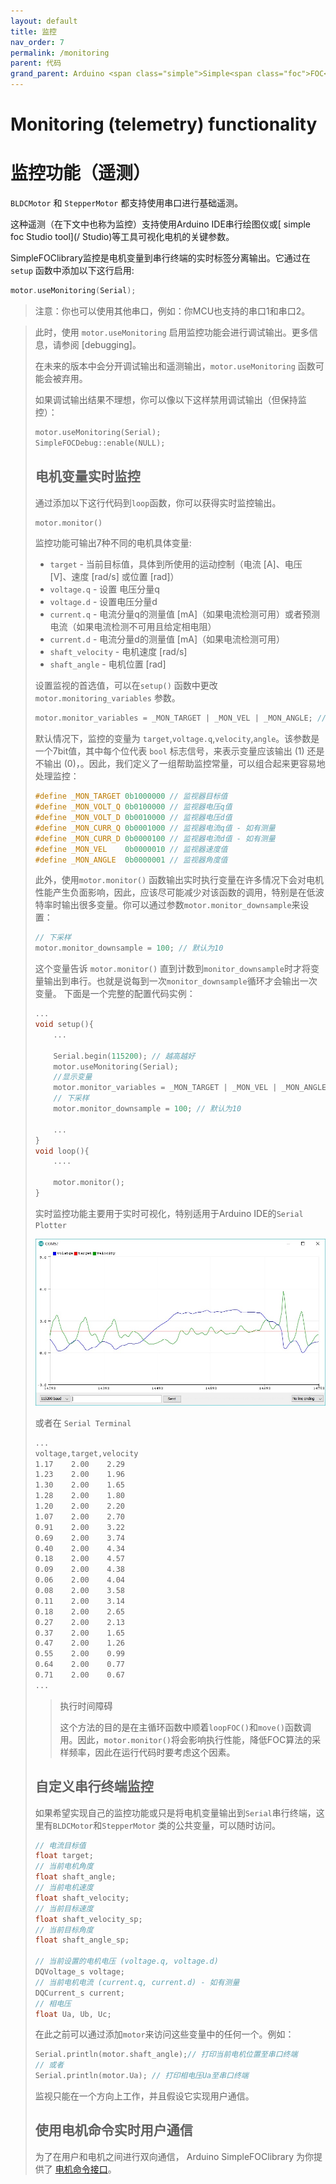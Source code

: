 ```yaml
---
layout: default
title: 监控
nav_order: 7
permalink: /monitoring
parent: 代码
grand_parent: Arduino <span class="simple">Simple<span class="foc">FOC</span>library</span> 
---
```


# Monitoring (telemetry) functionality

# 监控功能（遥测）

 `BLDCMotor` 和 `StepperMotor` 都支持使用串口进行基础遥测。

这种遥测（在下文中也称为监控）支持使用Arduino IDE串行绘图仪或[ simple  foc Studio tool](/ Studio)等工具可视化电机的关键参数。

<span class="simple">Simple<span class="foc">FOC</span>library</span>监控是电机变量到串行终端的实时标签分离输出。它通过在 `setup` 函数中添加以下这行启用:

```cpp
motor.useMonitoring(Serial);
```

<blockquote class="info">
注意：你也可以使用其他串口，例如：你MCU也支持的串口1和串口2。
</blockquote>

<blockquote class="warning">
此时，使用 <code class="highlighter-rouge">motor.useMonitoring</code> 启用监控功能会进行调试输出。更多信息，请参阅 [debugging]。

在未来的版本中会分开调试输出和遥测输出，<code class="highlighter-rouge">motor.useMonitoring</code> 函数可能会被弃用。

如果调试输出结果不理想，你可以像以下这样禁用调试输出（但保持监控）：

```cpp
motor.useMonitoring(Serial);
SimpleFOCDebug::enable(NULL);
```

## 电机变量实时监控

通过添加以下这行代码到`loop`函数，你可以获得实时监控输出。

```cpp
motor.monitor()
```

监控功能可输出7种不同的电机具体变量:

- `target` - 当前目标值，具体到所使用的运动控制（电流 [A]、电压 [V]、速度 [rad/s] 或位置 [rad]）
- `voltage.q` - 设置 电压分量q
- `voltage.d` - 设置电压分量d
- `current.q` - 电流分量q的测量值 [mA]（如果电流检测可用）或者预测电流（如果电流检测不可用且给定相电阻）
- `current.d` - 电流分量d的测量值 [mA]（如果电流检测可用）
- `shaft_velocity` - 电机速度 [rad/s] 
- `shaft_angle` - 电机位置  [rad]

设置监视的首选值，可以在`setup()` 函数中更改 `motor.monitoring_variables` 参数。

```cpp
motor.monitor_variables = _MON_TARGET | _MON_VEL | _MON_ANGLE; // 默认 _MON_TARGET | _MON_VOLT_Q | _MON_VEL | _MON_ANGLE
```
默认情况下，监控的变量为 `target`,`voltage.q`,`velocity`,`angle`。该参数是一个7bit值，其中每个位代表 `bool` 标志信号，来表示变量应该输出 (1) 还是不输出 (0)，。因此，我们定义了一组帮助监控常量，可以组合起来更容易地处理监控：

```cpp
#define _MON_TARGET 0b1000000 // 监视器目标值
#define _MON_VOLT_Q 0b0100000 // 监视器电压q值
#define _MON_VOLT_D 0b0010000 // 监视器电压d值
#define _MON_CURR_Q 0b0001000 // 监视器电流q值 - 如有测量
#define _MON_CURR_D 0b0000100 // 监视器电流d值 - 如有测量
#define _MON_VEL    0b0000010 // 监视器速度值
#define _MON_ANGLE  0b0000001 // 监视器角度值
```

此外，使用`motor.monitor()` 函数输出实时执行变量在许多情况下会对电机性能产生负面影响，因此，应该尽可能减少对该函数的调用，特别是在低波特率时输出很多变量。你可以通过参数`motor.monitor_downsample`来设置：

```cpp
// 下采样
motor.monitor_downsample = 100; // 默认为10
```
这个变量告诉 `motor.monitor()` 直到计数到`monitor_downsample`时才将变量输出到串行。也就是说每到一次`monitor_downsample`循环才会输出一次变量。
下面是一个完整的配置代码实例：

```cpp
...
void setup(){
    ...

    Serial.begin(115200); // 越高越好
    motor.useMonitoring(Serial);
    //显示变量
    motor.monitor_variables = _MON_TARGET | _MON_VEL | _MON_ANGLE; 
    // 下采样
    motor.monitor_downsample = 100; // 默认为10
    
    ...
}
void loop(){
    ....

    motor.monitor();
}

```



实时监控功能主要用于实时可视化，特别适用于Arduino IDE的`Serial Plotter`

<img class="width60" src="extras/Images/plotter.jpg">

或者在 `Serial Terminal`
```sh
...
voltage,target,velocity
1.17	2.00	2.29
1.23	2.00	1.96
1.30	2.00	1.65
1.28	2.00	1.80
1.20	2.00	2.20
1.07	2.00	2.70
0.91	2.00	3.22
0.69	2.00	3.74
0.40	2.00	4.34
0.18	2.00	4.57
0.09	2.00	4.38
0.06	2.00	4.04
0.08	2.00	3.58
0.11	2.00	3.14
0.18	2.00	2.65
0.27	2.00	2.13
0.37	2.00	1.65
0.47	2.00	1.26
0.55	2.00	0.99
0.64	2.00	0.77
0.71	2.00	0.67
...
```

<blockquote class="warning"><p class="heading"> 执行时间障碍</p>
这个方法的目的是在主循环函数中顺着<code class="highlighter-rouge">loopFOC()</code>和<code class="highlighter-rouge">move()</code>函数调用。因此，<code class="highlighter-rouge">motor.monitor()</code>将会影响执行性能，降低FOC算法的采样频率，因此在运行代码时要考虑这个因素。  </blockquote>


## 自定义串行终端监控

如果希望实现自己的监控功能或只是将电机变量输出到`Serial`串行终端，这里有`BLDCMotor`和`StepperMotor` 类的公共变量，可以随时访问。

```cpp
// 电流目标值
float target;
// 当前电机角度
float shaft_angle;
// 当前电机速度
float shaft_velocity;
// 当前目标速度
float shaft_velocity_sp;
// 当前目标角度
float shaft_angle_sp;

// 当前设置的电机电压 (voltage.q, voltage.d)
DQVoltage_s voltage;
// 当前电机电流 (current.q, current.d) - 如有测量
DQCurrent_s current;
// 相电压
float Ua, Ub, Uc;

```
在此之前可以通过添加`motor`来访问这些变量中的任何一个。例如：

```cpp
Serial.println(motor.shaft_angle);// 打印当前电机位置至串口终端
// 或者
Serial.println(motor.Ua); // 打印相电压Ua至串口终端
```

监视只能在一个方向上工作，并且假设它实现用户通信。

## 使用电机命令实时用户通信

为了在用户和电机之间进行双向通信， Arduino <span class="simple">Simple<span class="foc">FOC</span>library</span>  为你提供了 [电机命令接口](communication)。